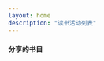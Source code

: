 ```yaml
---
layout: home
description: "读书活动列表"
---
```



<section id="services">
    <div class="container">
        <div class="row text-center">
            <div class="col-lg-12 text-center">
                <h4 class="service-heading">分享的书目</h4>
                <script src="//ajax.googleapis.com/ajax/libs/jquery/1.11.1/jquery.min.js"></script>
                <div id="container1"></div>
                <script >
                $.get('../sheet1.csv', function(data) {

                // start the table
                var html = '<table class="table table-striped table-bordered">';

                // split into lines
                var rows = data.trim().split("\n");

                // parse lines
                rows.forEach( function getvalues(ourrow) {
                // start a table row
                html += "<tr>";

                // split line into columns
                var columns = ourrow.split(",");

                html += "<td>" + columns[0] + "</td>";
                html += "<td>" + columns[1] + "</td>";
                html += "<td>" + columns[2] + "</td>";
                html += "<td>" + columns[3] + "</td>";

                // close row
                html += "</tr>";
                })
                // close table
                html += "</table>";

                // insert into div
                $('#container1').append(html);

                });
                </script>

            </div>
        </div>
    </div>
</section>

